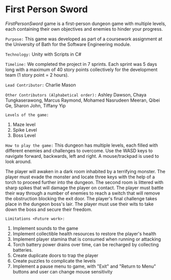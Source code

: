# First Person Sword

_FirstPersonSword_ game is a first-person dungeon game with multiple levels, each containing their own objectives and enemies to hinder your progress.

`Purpose:`
This game was developed as part of a coursework assignment at the University of Bath for the Software Engineering module.

`Technology:`
Unity with Scripts in C#

`Timeline:`
We completed the project in 7 sprints. Each sprint was 5 days long with a maximum of 40 story points collectively for the development team (1 story point = 2 hours).

`Lead Contributor:`
Charlie Mason

`Other Contributors (Alphabetical order):`
Ashley Dawson, Chaya Tungkaserawong, Marcus Raymond, Mohamed Nasrudeen Meeran, Qibei Ge, Sharon John, Tiffany Yip

`Levels of the game:`
1. Maze level
2. Spike Level
3. Boss Level

`How to play the game:`
This dungeon has multiple levels, each filled with different enemies and challenges to overcome.
Use the WASD keys to navigate forward, backwards, left and right. A mouse/trackpad is used to look around.

The player will awaken in a dark room inhabited by a terrifying monster. The player must evade the monster and locate three keys with the help of a torch to proceed further into the dungeon.
The second room is littered with sharp spikes that will damage the player on contact. The player must battle their way through a number of enemies to reach a switch that will remove the obstruction blocking the exit door.
The player's final challenge takes place in the dungeon boss's lair. The player must use their wits to take down the boss and secure their freedom.

`Limitations <Future work>:`
1. Implement sounds to the game
2. Implement collectible health resources to restore the player's health
3. Implement player stamina that is consumed when running or attacking
4. Torch battery power drains over time, can be recharged by collecting batteries.
5. Create duplicate doors to trap the player
6. Create puzzles to complicate the levels
7. Implement a pause menu to game, with "Exit" and "Return to Menu" buttons and user can change mouse sensitivity
